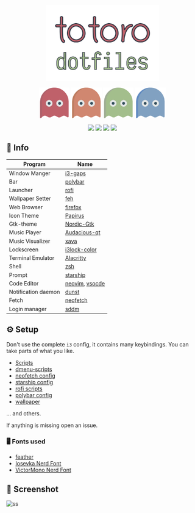<p align="center">
<img height="200px" src="./screenshots/drawing.svg">
</p>
<p align="center">
<img height="80px" src="./screenshots/ghost-red.svg"> <img height="80px" src="./screenshots/ghost-orange.svg"> <img height="80px" src="./screenshots/ghost-green.svg"> <img height="80px" src="./screenshots/ghost-blue.svg">
</p>
<p align="center">
<img src="https://img.shields.io/github/forks/totoro-ghost/dotfiles?color=bf616a&labelColor=3b4252&style=for-the-badge"> <img src="https://img.shields.io/github/stars/totoro-ghost/dotfiles?color=d08770&labelColor=3b4252&style=for-the-badge"> <img src="https://img.shields.io/github/issues-raw/totoro-ghost/dotfiles?color=a3be8c&labelColor=3b4252&style=for-the-badge"> <a href="./license"> <img src="https://img.shields.io/static/v1?label=license&message=WTFPL&color=81a1c1&labelColor=3b4252&style=for-the-badge"> </a>
</p>

## 📝 Info

Program | Name
---|---
Window Manger | [i3-gaps](https://github.com/Airblader/i3)
Bar | [polybar](https://github.com/polybar/polybar)
Launcher | [rofi](https://github.com/davatorium/rofi)
Wallpaper Setter | [feh](https://feh.finalrewind.org/)
Web Browser | [firefox](https://www.mozilla.org/en-US/firefox/new/)
Icon Theme | [Papirus](https://github.com/PapirusDevelopmentTeam/papirus-icon-theme)
Gtk-theme | [Nordic-Gtk](https://www.gnome-look.org/p/1267246/)
Music Player | [Audacious-qt](https://audacious-media-player.org)
Music Visualizer | [xava](https://github.com/nikp123/xava)
Lockscreen | [i3lock-color](https://github.com/Raymo111/i3lock-color)
Terminal Emulator | [Alacritty](https://github.com/alacritty/alacritty)
Shell | [zsh](https://www.zsh.org)
Prompt | [starship](https://starship.rs)
Code Editor | [neovim](https://neovim.io), [vsocde](https://github.com/microsoft/vscode)
Notification daemon | [dunst](https://dunst-project.org/)
Fetch | [neofetch](https://github.com/dylanaraps/neofetch)
Login manager | [sddm](https://github.com/sddm/sddm)


## ⚙ Setup

Don't use the complete `i3` config, it contains many keybindings.
You can take parts of what you like.

- [Scripts](./Scripts)
- [dmenu-scripts](/Scripts/dmenu)
- [neofetch config](./.config/neofetch/config.conf)
- [starship config](./.config/starship.toml)
- [rofi scripts](./.config/rofi)
- [polybar config](./config/polybar)
- [wallpaper](./screenshots/lighthouse.png)

... and others.

If anything is missing open an issue.

### 🖥 Fonts used

- [feather](https://github.com/AT-UI/feather-font/tree/master/src/fonts)
- [Iosevka Nerd Font](https://github.com/ryanoasis/nerd-fonts/tree/master/patched-fonts/Iosevka)
- [VictorMono Nerd Font](https://github.com/ryanoasis/nerd-fonts/tree/master/patched-fonts/VictorMono)

## 📸 Screenshot 

![ss](screenshots/ss.png)

<p align="center">

</p>